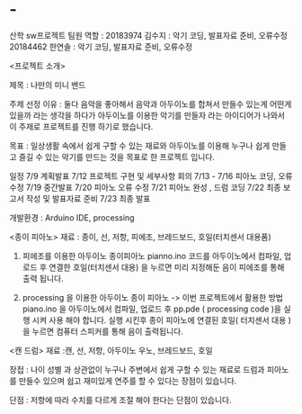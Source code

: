 # -
산학 sw프로젝트
팀원 역할 : 
20183974 김수지 : 악기 코딩, 발표자료 준비, 오류수정
20184462 한연솔 : 악기 코딩, 발표자료 준비, 오류수정 

<프로젝트 소개>

제목 : 나만의 미니 밴드

주제 선정 이유 : 둘다 음악을 좋아해서 음악과 아두이노를 합쳐서 만들수 있는게 어떤게 있을까 라는 생각을 하다가 아두이노를 이용한 악기를 만들자 라는 아이디어가 나와서 이 주제로 프로젝트를 진행 하기로 했습니다.

목표 : 일상생활 속에서 쉽게 구할 수 있는 재료와 아두이노를 이용해 누구나 쉽게 만들고 즐길 수 있는 악기를 만드는 것을 목표로 한 프로젝트 입니다.

일정 
7/9 계획발표
7/12 프로젝트 구현 및 세부사항 회의
7/13 - 7/16 피아노 코딩, 오류수정
7/19 중간발표
7/20 피아노 오류 수정
7/21 피아노 완성 , 드럼 코딩
7/22 최종 보고서 작성 및 발표자료 준비
7/23 최종 발표

개발환경 : Arduino IDE, processing


<종이 피아노>
재료 : 종이, 선, 저항, 피에조, 브레드보드, 호일(터치센서 대용품) 

1) 피에조를 이용한 아두이노 종이피아노
pianno.ino 코드를 아두이노에서 컴파일, 업로드 후 연결한 호일(터치센서 대용) 을 누르면 미리 지정해둔 음이 피에조를 통해 출력 됩니다.

2) processing 을 이용한 아두이노 종이 피아노 -> 이번 프로젝트에서 활용한 방법
 piano.ino 을 아두이노에서 컴파일, 업로드 후 pp.pde ( processing code )을 실행 시켜 사용 해야 합니다.
 실행 시킨후 종이 피아노에 연결된 호일( 터치센서 대용 ) 을 누르면 컴퓨터 스피커를 통해 음이 출력됩니다.
 
 
 
<캔 드럼>
재료 :캔, 선, 저항, 아두이노 우노, 브레드보드, 호일 




장접 :
 나이 성별 과 상관없이 누구나 주변에서 쉽게 구할 수 있는 재료로 드럼과 피아노를 만들수 있으며 쉽고 재미있게 연주를 할 수 있다는 장점이 있습니다.
 
 단점 :
 저항에 따라 수치를 다르게 조절 해야 한다는 단점이 있습니다.
